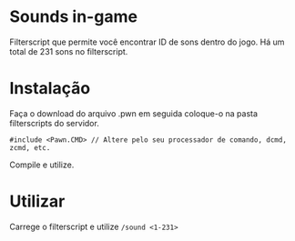 # Sounds in-game
Filterscript que permite você encontrar ID de sons dentro do jogo. Há um total de 231 sons no filterscript.

# Instalação
Faça o download do arquivo .pwn em seguida coloque-o na pasta filterscripts do servidor.
```pawn
#include <Pawn.CMD> // Altere pelo seu processador de comando, dcmd, zcmd, etc.
```
Compile e utilize.

# Utilizar
Carrege o filterscript e utilize `/sound <1-231>`
